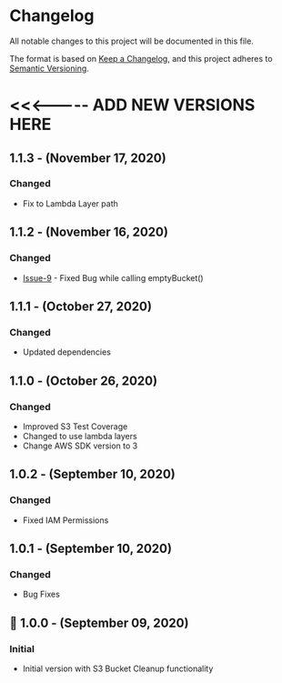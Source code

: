 # Changelog
All notable changes to this project will be documented in this file.

The format is based on [Keep a Changelog](https://keepachangelog.com/en/1.0.0/),
and this project adheres to [Semantic Versioning](https://semver.org/).


# <<<----- ADD NEW VERSIONS HERE

## 1.1.3 - (November 17, 2020)
### Changed
- Fix to Lambda Layer path

## 1.1.2 - (November 16, 2020)
### Changed
- [Issue-9](https://github.com/xavier-thomas/aws-cfn-stack-cleanup/issues/9) - Fixed Bug while calling emptyBucket()

## 1.1.1 - (October 27, 2020)
### Changed
- Updated dependencies

## 1.1.0 - (October 26, 2020)
### Changed
- Improved S3 Test Coverage
- Changed to use lambda layers
- Change AWS SDK version to 3

## 1.0.2 - (September 10, 2020)
### Changed
- Fixed IAM Permissions

## 1.0.1 - (September 10, 2020)
### Changed
- Bug Fixes

## 🚀 1.0.0 - (September 09, 2020)
### Initial
- Initial version with S3 Bucket Cleanup functionality